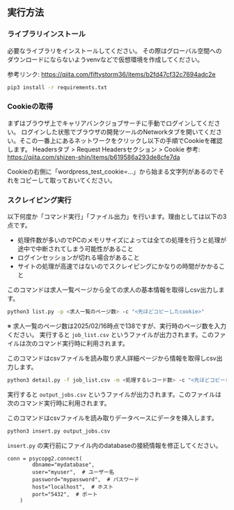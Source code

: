 ## 実行方法
### ライブラリインストール
必要なライブラリをインストールしてください。
その際はグローバル空間へのダウンロードにならないようvenvなどで仮想環境を作成してください。

参考リンク: https://qiita.com/fiftystorm36/items/b2fd47cf32c7694adc2e
```sh
pip3 install -r requirements.txt
```

### Cookieの取得
まずはブラウザ上でキャリアバンクジョブサーチに手動でログインしてください。
ログインした状態でブラウザの開発ツールのNetworkタブを開いてください。そこの一番上にあるネットワークをクリックし以下の手順でCookieを確認します。
Headersタブ > Request Headersセクション > Cookie
参考: https://qiita.com/shizen-shin/items/b619586a293de8cfe7da

Cookieの右側に「wordpress_test_cookie=...」から始まる文字列があるのでそれをコピーして取っておいてください。

### スクレイピング実行
以下何度か「コマンド実行」「ファイル出力」を行います。理由としては以下の3点です。
- 処理件数が多いのでPCのメモリサイズによっては全ての処理を行うと処理が途中で中断されてしまう可能性があること
- ログインセッションが切れる場合があること
- サイトの処理が高速ではないのでスクレイピングにかなりの時間がかかること


このコマンドは求人一覧ページから全ての求人の基本情報を取得しcsv出力します。
```sh
python3 list.py -p <求人一覧のページ数> -c "<先ほどコピーしたcookie>"
```
※ 求人一覧のページ数は2025/02/16時点で138ですが、実行時のページ数を入力ください。
実行すると `job_list.csv` というファイルが出力されます。このファイルは次のコマンド実行時に利用されます。

このコマンドはcsvファイルを読み取り求人詳細ページから情報を取得しcsv出力します。
```sh
python3 detail.py -f job_list.csv -m <処理するレコード数> -c "<先ほどコピーしたcookie>"
```
実行すると `output_jobs.csv` というファイルが出力されます。このファイルは次のコマンド実行時に利用されます。

このコマンドはcsvファイルを読み取りデータベースにデータを挿入します。
```sh
python3 insert.py output_jobs.csv
```

`insert.py` の実行前にファイル内のdatabaseの接続情報を修正してください。

```
conn = psycopg2.connect(
        dbname="mydatabase",
        user="myuser",  # ユーザー名
        password="mypassword",  # パスワード
        host="localhost",  # ホスト
        port="5432",  # ポート
    )
```